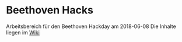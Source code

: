 # Beethoven Hacks
Arbeitsbereich für den Beethoven Hackday am 2018-06-08
Die Inhalte liegen im [Wiki](https://github.com/oschettler/beethovenhacks/wiki)
